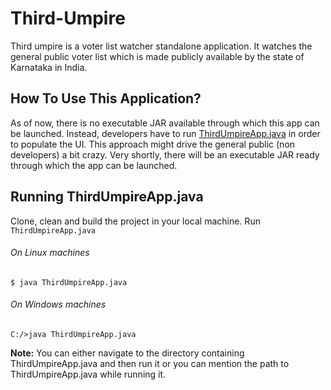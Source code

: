 # Third-Umpire
Third umpire is a voter list watcher standalone application. It watches the general public voter list which is made publicly available by the state of Karnataka in India.

## How To Use This Application?
As of now, there is no executable JAR available through which this app can be launched. Instead, developers have to run [ThirdUmpireApp.java](https://github.com/sbaitmangalkar/third-umpire/blob/master/third-umpire-app/src/main/java/com/voter/info/app/ThirdUmpireApp.java) in order to populate the UI. This approach might drive the general public (non developers) a bit crazy. Very shortly, there will be an executable JAR ready through which the app can be launched.

## Running ThirdUmpireApp.java
Clone, clean and build the project in your local machine.
Run `ThirdUmpireApp.java`
###### On Linux machines
```
$ java ThirdUmpireApp.java
```
###### On Windows machines
```
C:/>java ThirdUmpireApp.java
```
**Note:** You can either navigate to the directory containing ThirdUmpireApp.java and then run it or you can mention the path to ThirdUmpireApp.java while running it.
